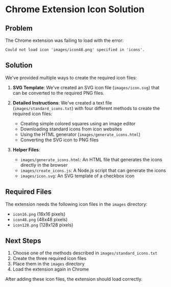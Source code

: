 # Chrome Extension Icon Solution

## Problem
The Chrome extension was failing to load with the error:
```
Could not load icon 'images/icon48.png' specified in 'icons'.
```

## Solution
We've provided multiple ways to create the required icon files:

1. **SVG Template**: We've created an SVG icon file (`images/icon.svg`) that can be converted to the required PNG files.

2. **Detailed Instructions**: We've created a text file (`images/standard_icons.txt`) with four different methods to create the required icon files:
   - Creating simple colored squares using an image editor
   - Downloading standard icons from icon websites
   - Using the HTML generator (`images/generate_icons.html`)
   - Converting the SVG icon to PNG files

3. **Helper Files**:
   - `images/generate_icons.html`: An HTML file that generates the icons directly in the browser
   - `images/create_icons.js`: A Node.js script that can generate the icons
   - `images/icon.svg`: An SVG template of a checkbox icon

## Required Files
The extension needs the following icon files in the `images` directory:
- `icon16.png` (16x16 pixels)
- `icon48.png` (48x48 pixels)
- `icon128.png` (128x128 pixels)

## Next Steps
1. Choose one of the methods described in `images/standard_icons.txt`
2. Create the three required icon files
3. Place them in the `images` directory
4. Load the extension again in Chrome

After adding these icon files, the extension should load correctly.